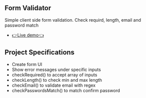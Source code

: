 ## Form Validator

Simple client side form validation. Check requird, length, email and password match

- [👉Live demo👈](https://fathyelgazar.github.io/JS-mini-projects/Form-Validator/)

## Project Specifications

- Create form UI
- Show error messages under specific inputs
- checkRequired() to accept array of inputs
- checkLength() to check min and max length
- checkEmail() to validate email with regex
- checkPasswordsMatch() to match confirm password
